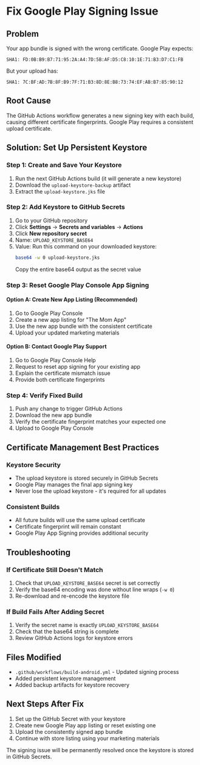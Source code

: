 # Fix Google Play Signing Issue

## Problem
Your app bundle is signed with the wrong certificate. Google Play expects:
```
SHA1: FD:0B:B9:B7:71:95:2A:A4:7D:5B:AF:D5:C8:10:1E:71:B3:D7:C1:FB
```

But your upload has:
```
SHA1: 7C:BF:AD:7B:8F:B9:7F:71:B3:8D:8E:B8:73:74:EF:AB:B7:85:90:12
```

## Root Cause
The GitHub Actions workflow generates a new signing key with each build, causing different certificate fingerprints. Google Play requires a consistent upload certificate.

## Solution: Set Up Persistent Keystore

### Step 1: Create and Save Your Keystore
1. Run the next GitHub Actions build (it will generate a new keystore)
2. Download the `upload-keystore-backup` artifact
3. Extract the `upload-keystore.jks` file

### Step 2: Add Keystore to GitHub Secrets
1. Go to your GitHub repository
2. Click **Settings** → **Secrets and variables** → **Actions**
3. Click **New repository secret**
4. Name: `UPLOAD_KEYSTORE_BASE64`
5. Value: Run this command on your downloaded keystore:
   ```bash
   base64 -w 0 upload-keystore.jks
   ```
   Copy the entire base64 output as the secret value

### Step 3: Reset Google Play Console App Signing

#### Option A: Create New App Listing (Recommended)
1. Go to Google Play Console
2. Create a new app listing for "The Mom App"
3. Use the new app bundle with the consistent certificate
4. Upload your updated marketing materials

#### Option B: Contact Google Play Support
1. Go to Google Play Console Help
2. Request to reset app signing for your existing app
3. Explain the certificate mismatch issue
4. Provide both certificate fingerprints

### Step 4: Verify Fixed Build
1. Push any change to trigger GitHub Actions
2. Download the new app bundle
3. Verify the certificate fingerprint matches your expected one
4. Upload to Google Play Console

## Certificate Management Best Practices

### Keystore Security
- The upload keystore is stored securely in GitHub Secrets
- Google Play manages the final app signing key
- Never lose the upload keystore - it's required for all updates

### Consistent Builds
- All future builds will use the same upload certificate
- Certificate fingerprint will remain constant
- Google Play App Signing provides additional security

## Troubleshooting

### If Certificate Still Doesn't Match
1. Check that `UPLOAD_KEYSTORE_BASE64` secret is set correctly
2. Verify the base64 encoding was done without line wraps (`-w 0`)
3. Re-download and re-encode the keystore file

### If Build Fails After Adding Secret
1. Verify the secret name is exactly `UPLOAD_KEYSTORE_BASE64`
2. Check that the base64 string is complete
3. Review GitHub Actions logs for keystore errors

## Files Modified
- `.github/workflows/build-android.yml` - Updated signing process
- Added persistent keystore management
- Added backup artifacts for keystore recovery

## Next Steps After Fix
1. Set up the GitHub Secret with your keystore
2. Create new Google Play app listing or reset existing one
3. Upload the consistently signed app bundle
4. Continue with store listing using your marketing materials

The signing issue will be permanently resolved once the keystore is stored in GitHub Secrets.